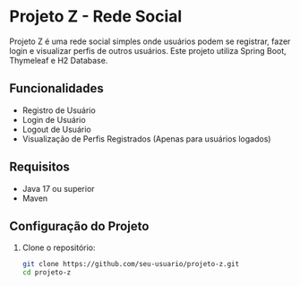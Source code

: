 # Projeto Z - Rede Social

Projeto Z é uma rede social simples onde usuários podem se registrar, fazer login e visualizar perfis de outros usuários. Este projeto utiliza Spring Boot, Thymeleaf e H2 Database.

## Funcionalidades

- Registro de Usuário
- Login de Usuário
- Logout de Usuário
- Visualização de Perfis Registrados (Apenas para usuários logados)

## Requisitos

- Java 17 ou superior
- Maven

## Configuração do Projeto

1. Clone o repositório:

   ```bash
   git clone https://github.com/seu-usuario/projeto-z.git
   cd projeto-z
